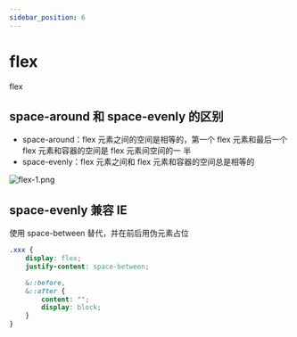 ```yaml
---
sidebar_position: 6
---
```


# flex

flex

## space-around 和 space-evenly 的区别

-   space-around：flex 元素之间的空间是相等的，第一个 flex 元素和最后一个 flex 元素和容器的空间是 flex 元素间空间的一 半
-   space-evenly：flex 元素之间和 flex 元素和容器的空间总是相等的

![flex-1.png](/docs-img/css/flex-1.png)

## space-evenly 兼容 IE

使用 space-between 替代，并在前后用伪元素占位

```css
.xxx {
    display: flex;
    justify-content: space-between;

    &::before,
    &::after {
        content: "";
        display: block;
    }
}
```
